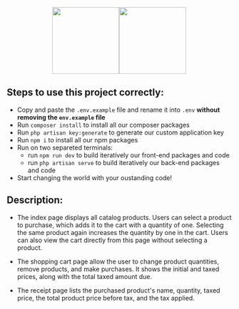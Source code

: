 <p align="center">
<a href="https://getbootstrap.com" target="_blank"><img src="https://miro.medium.com/v2/resize:fit:400/1*onZhQJU7A3ab6V1sHfMRkQ.jpeg" height="150"></a><a href="https://laravel.com" target="_blank"><img src="https://raw.githubusercontent.com/laravel/art/master/logo-lockup/5%20SVG/2%20CMYK/1%20Full%20Color/laravel-logolockup-cmyk-red.svg" height="150"></a></p>

## Steps to use this project correctly:

-   Copy and paste the `.env.example` file and rename it into `.env` **without removing the `env.example` file**
-   Run `composer install` to install all our composer packages
-   Run `php artisan key:generate` to generate our custom application key
-   Run `npm i` to install all our npm packages
-   Run on two separeted terminals:
    -   run `npm run dev` to build iteratively our front-end packages and code
    -   run `php artisan serve` to build iteratively our back-end packages and code
-   Start changing the world with your oustanding code!

## Description:

-   The index page displays all catalog products. Users can select a product to purchase, which adds it to the cart with a quantity of one. Selecting the same product again increases the quantity by one in the cart. Users can also view the cart directly from this page without selecting a product.

-   The shopping cart page allow the user to change product quantities, remove products, and make purchases. It shows the initial and taxed prices, along with the total taxed amount due.

-   The receipt page lists the purchased product's name, quantity, taxed price, the total product price before tax, and the tax applied.
